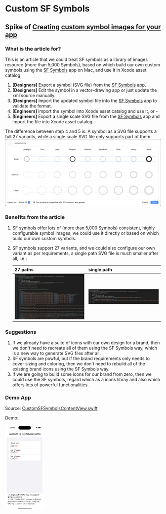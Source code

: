 # Custom SF Symbols

## Spike of [Creating custom symbol images for your app](https://developer.apple.com/documentation/uikit/uiimage/creating_custom_symbol_images_for_your_app)

### What is the article for?

This is an article that we could treat SF symbols as a library of images resource (more than 5,000 Symbols), based on which build our own custom symbols using the [SF Symbols](https://developer.apple.com/sf-symbols/) app on Mac, and use it in Xcode asset catalog:

1. **[Designers]** Export a symbol (SVG file) from the [SF Symbols](https://developer.apple.com/sf-symbols/) app.
2. **[Designers]** Edit the symbol in a vector-drawing app or just update the xml source manually.
3. **[Designers]** Import the updated symbol file into the [SF Symbols](https://developer.apple.com/sf-symbols/) app to validate the format.
4. **[Engineers]** Import the symbol into Xcode asset catalog and use it, or -
5. **[Engineers]** Export a single scale SVG file from the [SF Symbols](https://developer.apple.com/sf-symbols/) app and import the file into Xcode asset catalog.

The difference between step 4 and 5 is:
A symbol as a SVG file supports a full 27 variants, while a single scale SVG file only supports part of them.
![symbol 27 variants](../Images/Symbol%2027%20variants.png)

### Benefits from the article

1. SF symbols offer lots of (more than 5,000 Symbols) consistent, highly configurable symbol images, we could use it directly or based on which build our own custom symbols.

2. SF symbols support 27 variants, and we could also configure our own variant as per requirements, a single path SVG file is much smaller after all, i.e.:
   
   | 27 paths                                                    | single path                                                  |
   | ----------------------------------------------------------- | ------------------------------------------------------------ |
   | ![27 paths SVG file](../Images/27%20paths%20SVG%20file.png) | ![Single path SVG file](../Images/Single%20path%20SVG%20file.png) |

### Suggestions

1. If we already have a suite of icons with our own design for a brand, then we don't need to recreate all of them using the SF Symbols way, which is a new way to generate SVG files after all.
2. SF symbols are powful, but if the brand requirements only needs to cover sizing and coloring, then we don't need to rebuild all of the existing brand icons using the SF Symbols way.
3. If we are going to build some icons for our brand from zero, then we could use the SF symbols, regard which as a icons libray and also which offers lots of powerful functionalities.

### Demo App

Source: [CustomSFSymbolsContentView.swift](../HelloSwiftUIImage/CustomSFSymbolsContentView.swift)

Demo:

<img src="../Images/Custom%20SF%20Symbols%20Demo.png" alt="Custom SF Symbols Demo" width="25%" />
